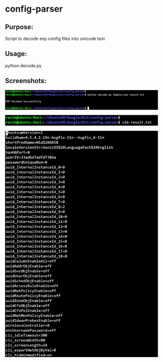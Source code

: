 # config-parser

## Purpose:

Script to decode exp config files into unicode text

## Usage:
python decode.py <exp file path> <result file path>

## Screenshots:
![alt text](https://github.com/ravikumark815/config-parser/blob/master/1.jpg)

![alt text](https://github.com/ravikumark815/config-parser/blob/master/3.jpg)

![alt text](https://github.com/ravikumark815/config-parser/blob/master/2.jpg)